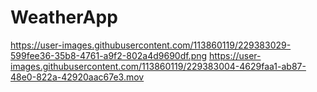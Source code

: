 # WeatherApp



https://user-images.githubusercontent.com/113860119/229383029-599fee36-35b8-4761-a9f2-802a4d9690df.png
https://user-images.githubusercontent.com/113860119/229383004-4629faa1-ab87-48e0-822a-42920aac67e3.mov
